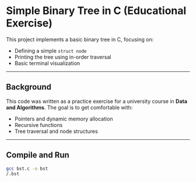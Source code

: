 # Simple Binary Tree in C (Educational Exercise)

This project implements a basic binary tree in C, focusing on:

- Defining a simple `struct node`
- Printing the tree using in-order traversal
- Basic terminal visualization

---

## Background

This code was written as a practice exercise for a university course in **Data and Algorithms**. The goal is to get comfortable with:

- Pointers and dynamic memory allocation
- Recursive functions
- Tree traversal and node structures

---

## Compile and Run

```sh
gcc bst.c -o bst
/.bst
```
 



